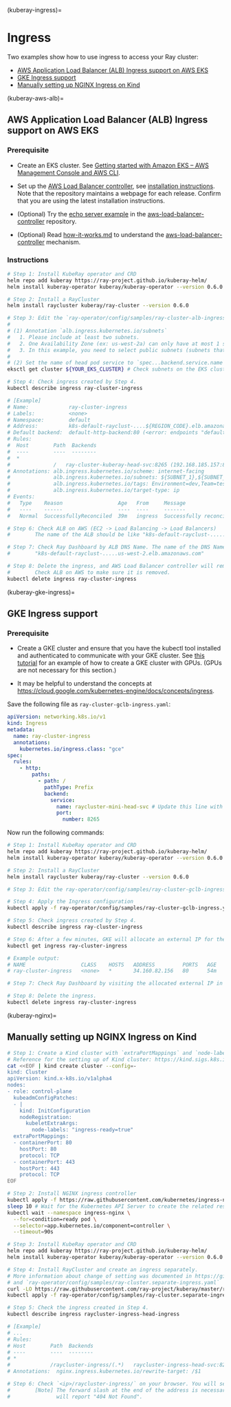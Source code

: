 (kuberay-ingress)=

# Ingress

Two examples show how to use ingress to access your Ray cluster:

  * [AWS Application Load Balancer (ALB) Ingress support on AWS EKS](kuberay-aws-alb)
  * [GKE Ingress support](kuberay-gke-ingress)
  * [Manually setting up NGINX Ingress on Kind](kuberay-nginx)

(kuberay-aws-alb)=
## AWS Application Load Balancer (ALB) Ingress support on AWS EKS

### Prerequisite
* Create an EKS cluster. See [Getting started with Amazon EKS – AWS Management Console and AWS CLI](https://docs.aws.amazon.com/eks/latest/userguide/getting-started-console.html#eks-configure-kubectl).

* Set up the [AWS Load Balancer controller](https://github.com/kubernetes-sigs/aws-load-balancer-controller), see [installation instructions](https://kubernetes-sigs.github.io/aws-load-balancer-controller/latest/deploy/installation/). Note that the repository maintains a webpage for each release. Confirm that you are using the latest installation instructions.

* (Optional) Try the [echo server example](https://github.com/kubernetes-sigs/aws-load-balancer-controller/blob/main/docs/examples/echo_server.md) in the [aws-load-balancer-controller](https://github.com/kubernetes-sigs/aws-load-balancer-controller) repository.

* (Optional) Read [how-it-works.md](https://github.com/kubernetes-sigs/aws-load-balancer-controller/blob/main/docs/how-it-works.md) to understand the [aws-load-balancer-controller](https://github.com/kubernetes-sigs/aws-load-balancer-controller) mechanism.

### Instructions
```sh
# Step 1: Install KubeRay operator and CRD
helm repo add kuberay https://ray-project.github.io/kuberay-helm/
helm install kuberay-operator kuberay/kuberay-operator --version 0.6.0

# Step 2: Install a RayCluster
helm install raycluster kuberay/ray-cluster --version 0.6.0

# Step 3: Edit the `ray-operator/config/samples/ray-cluster-alb-ingress.yaml`
#
# (1) Annotation `alb.ingress.kubernetes.io/subnets`
#   1. Please include at least two subnets.
#   2. One Availability Zone (ex: us-west-2a) can only have at most 1 subnet.
#   3. In this example, you need to select public subnets (subnets that "Auto-assign public IPv4 address" is Yes on AWS dashboard)
#
# (2) Set the name of head pod service to `spec...backend.service.name`
eksctl get cluster ${YOUR_EKS_CLUSTER} # Check subnets on the EKS cluster

# Step 4: Check ingress created by Step 4.
kubectl describe ingress ray-cluster-ingress

# [Example]
# Name:             ray-cluster-ingress
# Labels:           <none>
# Namespace:        default
# Address:          k8s-default-rayclust-....${REGION_CODE}.elb.amazonaws.com
# Default backend:  default-http-backend:80 (<error: endpoints "default-http-backend" not found>)
# Rules:
#  Host        Path  Backends
#  ----        ----  --------
#  *
#              /   ray-cluster-kuberay-head-svc:8265 (192.168.185.157:8265)
# Annotations: alb.ingress.kubernetes.io/scheme: internet-facing
#              alb.ingress.kubernetes.io/subnets: ${SUBNET_1},${SUBNET_2}
#              alb.ingress.kubernetes.io/tags: Environment=dev,Team=test
#              alb.ingress.kubernetes.io/target-type: ip
# Events:
#   Type    Reason                  Age   From     Message
#   ----    ------                  ----  ----     -------
#   Normal  SuccessfullyReconciled  39m   ingress  Successfully reconciled

# Step 6: Check ALB on AWS (EC2 -> Load Balancing -> Load Balancers)
#        The name of the ALB should be like "k8s-default-rayclust-......".

# Step 7: Check Ray Dashboard by ALB DNS Name. The name of the DNS Name should be like
#        "k8s-default-rayclust-.....us-west-2.elb.amazonaws.com"

# Step 8: Delete the ingress, and AWS Load Balancer controller will remove ALB.
#        Check ALB on AWS to make sure it is removed.
kubectl delete ingress ray-cluster-ingress
```

(kuberay-gke-ingress)=

## GKE Ingress support

### Prerequisite

* Create a GKE cluster and ensure that you have the kubectl tool installed and authenticated to communicate with your GKE cluster.  See [this tutorial](kuberay-gke-gpu-cluster-setup) for an example of how to create a GKE cluster with GPUs.  (GPUs are not necessary for this section.)

* It may be helpful to understand the concepts at <https://cloud.google.com/kubernetes-engine/docs/concepts/ingress>.

Save the following file as `ray-cluster-gclb-ingress.yaml`:

```yaml
apiVersion: networking.k8s.io/v1
kind: Ingress
metadata:
  name: ray-cluster-ingress
  annotations:
    kubernetes.io/ingress.class: "gce"
spec:
  rules:
    - http:
        paths:
          - path: /
            pathType: Prefix
            backend:
              service:
                name: raycluster-mini-head-svc # Update this line with your head service in Step 3 below.
                port:
                  number: 8265
```

Now run the following commands:

```bash
# Step 1: Install KubeRay operator and CRD
helm repo add kuberay https://ray-project.github.io/kuberay-helm/
helm install kuberay-operator kuberay/kuberay-operator --version 0.6.0

# Step 2: Install a RayCluster
helm install raycluster kuberay/ray-cluster --version 0.6.0

# Step 3: Edit the ray-operator/config/samples/ray-cluster-gclb-ingress.yaml to 

# Step 4: Apply the Ingress configuration
kubectl apply -f ray-operator/config/samples/ray-cluster-gclb-ingress.yaml

# Step 5: Check ingress created by Step 4.
kubectl describe ingress ray-cluster-ingress

# Step 6: After a few minutes, GKE will allocate an external IP for the ingress. Check it using:
kubectl get ingress ray-cluster-ingress

# Example output:
# NAME                  CLASS    HOSTS   ADDRESS         PORTS   AGE
# ray-cluster-ingress   <none>   *       34.160.82.156   80      54m

# Step 7: Check Ray Dashboard by visiting the allocated external IP in your browser. (In this example, it is 34.160.82.156)

# Step 8: Delete the ingress.
kubectl delete ingress ray-cluster-ingress
```

(kuberay-nginx)=
## Manually setting up NGINX Ingress on Kind

```sh
# Step 1: Create a Kind cluster with `extraPortMappings` and `node-labels`
# Reference for the setting up of Kind cluster: https://kind.sigs.k8s.io/docs/user/ingress/
cat <<EOF | kind create cluster --config=-
kind: Cluster
apiVersion: kind.x-k8s.io/v1alpha4
nodes:
- role: control-plane
  kubeadmConfigPatches:
  - |
    kind: InitConfiguration
    nodeRegistration:
      kubeletExtraArgs:
        node-labels: "ingress-ready=true"
  extraPortMappings:
  - containerPort: 80
    hostPort: 80
    protocol: TCP
  - containerPort: 443
    hostPort: 443
    protocol: TCP
EOF

# Step 2: Install NGINX ingress controller
kubectl apply -f https://raw.githubusercontent.com/kubernetes/ingress-nginx/main/deploy/static/provider/kind/deploy.yaml
sleep 10 # Wait for the Kubernetes API Server to create the related resources
kubectl wait --namespace ingress-nginx \
  --for=condition=ready pod \
  --selector=app.kubernetes.io/component=controller \
  --timeout=90s

# Step 3: Install KubeRay operator and CRD
helm repo add kuberay https://ray-project.github.io/kuberay-helm/
helm install kuberay-operator kuberay/kuberay-operator --version 0.6.0

# Step 4: Install RayCluster and create an ingress separately.
# More information about change of setting was documented in https://github.com/ray-project/kuberay/pull/699 
# and `ray-operator/config/samples/ray-cluster.separate-ingress.yaml`
curl -LO https://raw.githubusercontent.com/ray-project/kuberay/master/ray-operator/config/samples/ray-cluster.separate-ingress.yaml
kubectl apply -f ray-operator/config/samples/ray-cluster.separate-ingress.yaml

# Step 5: Check the ingress created in Step 4.
kubectl describe ingress raycluster-ingress-head-ingress

# [Example]
# ...
# Rules:
# Host        Path  Backends
# ----        ----  --------
# *
#             /raycluster-ingress/(.*)   raycluster-ingress-head-svc:8265 (10.244.0.11:8265)
# Annotations:  nginx.ingress.kubernetes.io/rewrite-target: /$1

# Step 6: Check `<ip>/raycluster-ingress/` on your browser. You will see the Ray Dashboard.
#        [Note] The forward slash at the end of the address is necessary. `<ip>/raycluster-ingress`
#               will report "404 Not Found".
```
